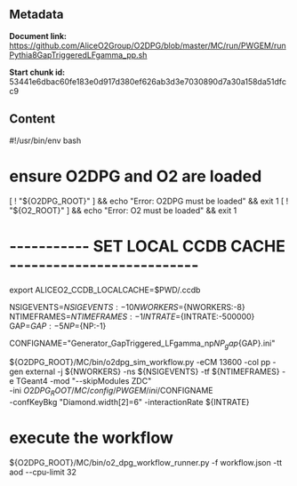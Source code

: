 ## Metadata

**Document link:** https://github.com/AliceO2Group/O2DPG/blob/master/MC/run/PWGEM/runPythia8GapTriggeredLFgamma_pp.sh

**Start chunk id:** 53441e6dbac60fe183e0d917d380ef626ab3d3e7030890d7a30a158da51dfcc9

## Content

#!/usr/bin/env bash

# ensure O2DPG and O2 are loaded
[ ! "${O2DPG_ROOT}" ] && echo "Error: O2DPG must be loaded" && exit 1
[ ! "${O2_ROOT}" ] && echo "Error: O2 must be loaded" && exit 1

# ----------- SET LOCAL CCDB CACHE --------------------------
export ALICEO2_CCDB_LOCALCACHE=$PWD/.ccdb


NSIGEVENTS=${NSIGEVENTS:-10}
NWORKERS=${NWORKERS:-8}
NTIMEFRAMES=${NTIMEFRAMES:-1}
INTRATE=${INTRATE:-500000}
GAP=${GAP:-5} 
NP=${NP:-1} 

CONFIGNAME="Generator_GapTriggered_LFgamma_np${NP}_gap${GAP}.ini"

${O2DPG_ROOT}/MC/bin/o2dpg_sim_workflow.py -eCM 13600 -col pp -gen external -j ${NWORKERS} -ns ${NSIGEVENTS} -tf ${NTIMEFRAMES} -e TGeant4 -mod "--skipModules ZDC" \
     -ini $O2DPG_ROOT/MC/config/PWGEM/ini/$CONFIGNAME  \
     -confKeyBkg "Diamond.width[2]=6" -interactionRate ${INTRATE} 

# execute the workflow
${O2DPG_ROOT}/MC/bin/o2_dpg_workflow_runner.py -f workflow.json -tt aod --cpu-limit 32